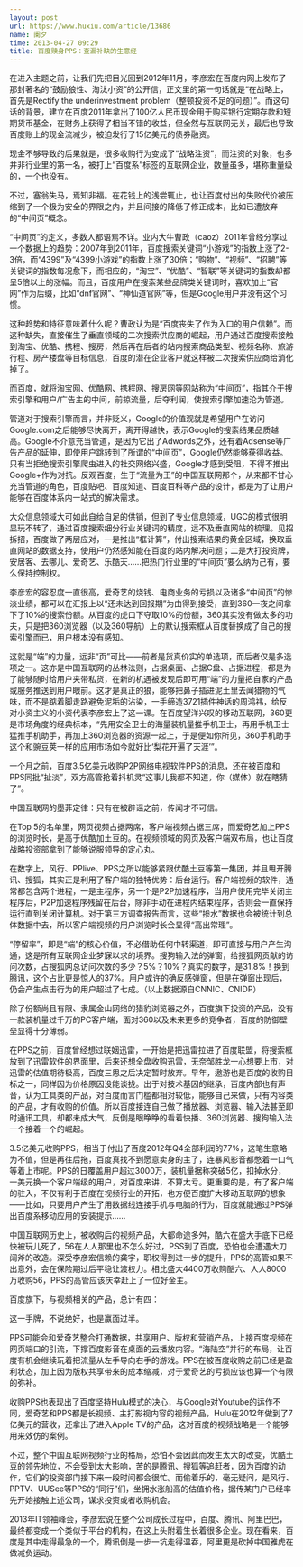 ```yaml
---
layout: post
url: https://www.huxiu.com/article/13686
name: 阑夕
time: 2013-04-27 09:29
title: 百度赎身PPS：查漏补缺的生意经
---
```

在进入主题之前，让我们先把目光回到2012年11月，李彦宏在百度内网上发布了那封著名的“鼓励狼性、淘汰小资”的公开信，正文里的第一句话就是“在战略上，首先是Rectify the underinvestment problem（整顿投资不足的问题）”。而这句话的背景，建立在百度2011年拿出了100亿人民币现金用于购买银行定期存款和短期货币基金，在财务上获得了相当不错的收益，但全然与互联网无关，最后也导致百度账上的现金流减少，被迫发行了15亿美元的债券融资。

现金不够导致的后果就是，很多收购行为变成了“战略注资”，而注资的对象，也多并非行业里的第一名，被打上“百度系”标签的互联网企业，数量虽多，堪称重量级的，一个也没有。

不过，塞翁失马，焉知非福。在花钱上的浅尝辄止，也让百度付出的失败代价被压缩到了一个极为安全的界限之内，并且间接的降低了修正成本，比如已遭放弃的“中间页”概念。

“中间页”的定义，多数人都语焉不详。业内大牛曹政（caoz）2011年曾经分享过一个数据上的趋势：2007年到2011年，百度搜索关键词“小游戏”的指数上涨了2-3倍，而“4399”及“4399小游戏”的指数上涨了30倍；“购物”、“视频”、“招聘”等关键词的指数每况愈下，而相应的，“淘宝”、“优酷”、“智联”等关键词的指数却都呈5倍以上的涨幅。而且，百度用户在搜索某些品牌类关键词时，喜欢加上“官网”作为后缀，比如“dnf官网”、“神仙道官网”等，但是Google用户并没有这个习惯。

这种趋势和特征意味着什么呢？曹政认为是“百度丧失了作为入口的用户信赖”。而这种缺失，直接催生了垂直领域的二次搜索供应商的崛起，用户通过百度搜索接触到淘宝、优酷、携程、搜房，然后再在后者的站内搜索商品类型、视频名称、旅游行程、房产楼盘等目标信息，百度的潜在企业客户就这样被二次搜索供应商给消化掉了。

而百度，就将淘宝网、优酷网、携程网、搜房网等网站称为“中间页”，指其介于搜索引擎和用户/广告主的中间，前掠流量，后夺利润，使搜索引擎加速沦为管道。

管道对于搜索引擎而言，并非贬义，Google的价值观就是希望用户在访问Google.com之后能够尽快离开，离开得越快，表示Google的搜索结果品质越高。Google不介意充当管道，是因为它出了Adwords之外，还有着Adsense等广告产品的延伸，即使用户跳转到了所谓的“中间页”，Google仍然能够获得收益。只有当拒绝搜索引擎爬虫进入的社交网络兴盛，Google才感到受阻，不得不推出Google+作为对抗。反观百度，生于“流量为王”的中国互联网那个，从来都不甘心充当管道的角色，百度贴吧、百度知道、百度百科等产品的设计，都是为了让用户能够在百度体系内一站式的解决需求。

大众信息领域大可如此自给自足的供销，但到了专业信息领域，UGC的模式很明显玩不转了，通过百度搜索细分行业关键词的精度，远不及垂直网站的梳理。见招拆招，百度做了两层应对，一是推出“框计算”，付出搜索结果的黄金区域，换取垂直网站的数据支持，使用户仍然感知能在百度的站内解决问题；二是大打投资牌，安居客、去哪儿、爱奇艺、乐酷天……把热门行业里的“中间页”要么纳为己有，要么保持控制权。

李彦宏的容忍度一直很高，爱奇艺的烧钱、电商业务的亏损以及诸多“中间页”的惨淡业绩，都可以在汇报上以“还未达到回报期”为由得到接受，直到360一夜之间拿下了10%的搜索份额。从百度的虎口下夺取10%的份额，360其实没有做太多的功夫，只是把360浏览器（以及360导航）上的默认搜索框从百度替换成了自己的搜索引擎而已，用户根本没有感知。

这就是“端”的力量，远非“页”可比——前者是货真价实的单选项，而后者仅是多选项之一。这亦是中国互联网的丛林法则，占据桌面、占据C盘、占据进程，都是为了能够随时给用户夹带私货，在新的机遇被发现后即可用“端”的力量把自家的产品或服务推送到用户眼前。这才是真正的狼，能够把鼻子插进泥土里去闻猎物的气味，而不是踮着脚走路避免泥垢的沾染，一手缔造3721插件神话的周鸿祎，给反对小资主义的小资代表李彦宏上了这一课。在百度望洋兴叹的移动互联网，360更是市场角度的经典标本，“先用安全卫士的海量装机量推手机卫士，再用手机卫士猛推手机助手，再加上360浏览器的资源一起上，于是便如你所见，360手机助手这个和豌豆荚一样的应用市场如今就好比‘梨花开遍了天涯’”。

一个月之前，百度3.5亿美元收购P2P网络电视软件PPS的消息，还在被百度和PPS同批“扯淡”，双方高管抢着抖机灵“这事儿我都不知道，你（媒体）就在瞎猜了”。

中国互联网的墨菲定律：只有在被辟谣之前，传闻才不可信。

在Top 5的名单里，网页视频占据两席，客户端视频占据三席，而爱奇艺加上PPS的浏览时长，是高于优酷加土豆的。在视频领域的网页及客户端双布局，也让百度战略投资部拿到了能够说服领导的定心丸。

在数字上，风行、PPlive、PPS之所以能够紧跟优酷土豆等第一集团，并且甩开腾讯、搜狐，其实正是利用了客户端的独特优势：后台运行。客户端视频的软件，通常都包含两个进程，一是主程序，另一个是P2P加速程序，当用户使用完毕关闭主程序后，P2P加速程序残留在后台，除非手动在进程内结束程序，否则会一直保持运行直到关闭计算机。对于第三方调查报告而言，这些“掺水”数据也会被统计到总体数据中去，所以客户端视频的用户浏览时长会显得“高出常理”。

“停留率”，即是“端”的核心价值，不必借助任何中转渠道，即可直接与用户产生沟通，这是所有互联网企业梦寐以求的境界。搜狗输入法的弹窗，给搜狐网贡献的访问次数，占搜狐网总访问次数的多少？5%？10%？真实的数字，是31.8%！换到腾讯，这个占比更是惊人的37%。用户或许的确反感弹窗，但是在弹窗出现后，仍会产生点击行为的用户超过了七成。（以上数据源自CNNIC、CNIDP）

除了份额尚且有限、隶属金山网络的猎豹浏览器之外，百度旗下投资的产品，没有一款装机量过千万的PC客户端，面对360以及未来更多的竞争者，百度的防御壁垒显得十分薄弱。

在PPS之前，百度曾经想过联姻迅雷，一开始是把迅雷拉进了百度联盟，将搜索框放到了迅雷软件的界面里，后来还想全盘收购迅雷，无奈邹胜龙一心想要上市，对迅雷的估值期待极高，百度三思之后决定暂时放弃。早年，遨游也是百度的收购目标之一，同样因为价格原因没能谈拢。出于对技术基因的继承，百度内部也有声音，认为工具类的产品，对百度而言门槛都相对较低，能够自己来做，只有内容类的产品，才有收购的价值。所以百度接连自己做了播放器、浏览器、输入法甚至即时通讯工具，却都未成大气，反倒是眼睁睁的看着快播、360浏览器、搜狗输入法一个接着一个的崛起。

3.5亿美元收购PPS，相当于付出了百度2012年Q4全部利润的77%，这笔生意略为不值，但是再往后拖，百度真找不到愿意卖身的主了，连暴风影音都憋着一口气等着上市呢。PPS的日覆盖用户超过3000万，装机量据称突破5亿，扣掉水分，一美元换一个客户端级的用户，对百度来讲，不算太亏。更重要的是，有了客户端的驻入，不仅有利于百度在视频行业的开拓，也方便百度扩大移动互联网的想象——比如，只要用户产生了用数据线连接手机与电脑的行为，百度就能通过PPS弹出百度系移动应用的安装提示……

中国互联网历史上，被收购后的视频产品，大都命途多舛，酷六在盛大手底下已经快被玩儿死了，56在人人那里也不怎么好过，PSS到了百度，恐怕也会遭遇大刀阔斧的改造。深受李彦宏信赖的龚宇，职权得到进一步的提升，PPS的高管如果不出意外，会在保险期过后平稳让渡权力。相比盛大4400万收购酷六、人人8000万收购56，PPS的高管应该庆幸赶上了一位好金主。

百度旗下，与视频相关的产品，总计有四：

这一手牌，不说绝好，也是赢面过半。

PPS可能会和爱奇艺整合打通数据，共享用户、版权和营销产品，上接百度视频在网页端口的引流，下撑百度影音在桌面的云播放内容。“海陆空”并行的布局，让百度有机会继续玩着把流量从左手导向右手的游戏。PPS在被百度收购之前已经是盈利状态，加上因为版权共享带来的成本缩减，对于爱奇艺的亏损应该也算一个有限的弥补。

收购PPS也表现出了百度坚持Hulu模式的决心，与Google对Youtube的运作不同，爱奇艺和PPS都是长视频、主打影视内容的视频产品，Hulu在2012年做到了7亿美元的营收，还拿出了进入Apple TV的产品，这对百度的视频战略是一个能够用来效仿的案例。

不过，整个中国互联网视频行业的格局，恐怕不会因此而发生太大的改变，优酷土豆的领先地位，不会受到太大影响，苦的是腾讯、搜狐等追赶者，因为百度的动作，它们的投资部门接下来一段时间都会很忙。而偷着乐的，毫无疑问，是风行、PPTV、UUSee等PPS的“同行”们，坐拥水涨船高的估值价格，据传某门户已经率先开始接触上述公司，谋求投资或者收购机会。

2013年IT领袖峰会，李彦宏说在整个公司成长过程中，百度、腾讯、阿里巴巴，最终都变成一个类似于平台的机构，在这上头附着生长着很多企业。现在看来，百度是其中走得最急的一个，腾讯倒是一步一坑走得温吞，阿里更是砍掉中国雅虎在做减负运动。

